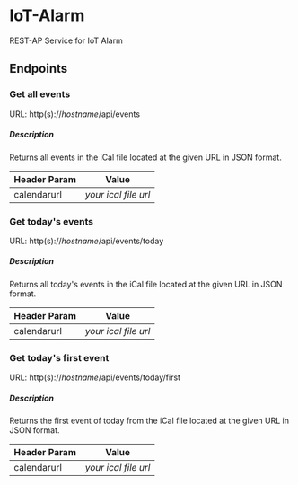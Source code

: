 # IoT-Alarm
REST-AP Service for IoT Alarm

## Endpoints
### Get all events
URL: http(s)://*hostname*/api/events
##### Description
Returns all events in the iCal file located at the given URL in JSON format.
  
|Header Param|Value|
|---|---|
|calendarurl|*your ical file url*|

### Get today's events
URL: http(s)://*hostname*/api/events/today
##### Description
Returns all today's events in the iCal file located at the given URL in JSON format.
  
|Header Param|Value|
|---|---|
|calendarurl|*your ical file url*|

### Get today's first event
URL: http(s)://*hostname*/api/events/today/first
##### Description
Returns the first event of today from the iCal file located at the given URL in JSON format.
  
|Header Param|Value|
|---|---|
|calendarurl|*your ical file url*|


